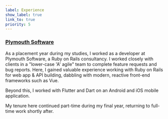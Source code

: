 ```yaml
---
label: Experience
show_label: true
link_to: true
priority: 5
---
```


### [Plymouth Software](https://www.plymouthsoftware.com/)

As a placement year during my studies, I worked as a developer at Plymouth Software, a Ruby on Rails consultancy. I worked closely with clients in a "lower-case 'A' agile" team to complete feature requests and bug reports. Here, I gained valuable experience working with Ruby on Rails for web app & API building, dabbling with modern, reactive front-end frameworks such as Vue.

Beyond this, I worked with Flutter and Dart on an Android and iOS mobile application.

My tenure here continued part-time during my final year, returning to full-time work shortly after.
